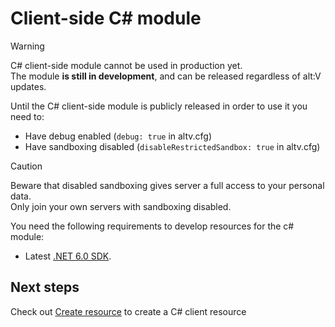 # Client-side C# module

> [!WARNING]
> C# client-side module cannot be used in production yet.<br>
> The module **is still in development**, and can be released regardless of alt:V updates.<br>

Until the C# client-side module is publicly released in order to use it you need to:
* Have debug enabled (`debug: true` in altv.cfg)
* Have sandboxing disabled (`disableRestrictedSandbox: true` in altv.cfg)

> [!CAUTION]
> Beware that disabled sandboxing gives server a full access to your personal data.<br>
> Only join your own servers with sandboxing disabled.

You need the following requirements to develop resources for the c# module:

* Latest [.NET 6.0 SDK](https://dotnet.microsoft.com/download/dotnet/6.0).

## Next steps

Check out [Create resource](create-resource.md) to create a C# client resource